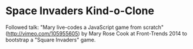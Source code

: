 # Space Invaders Kind-o-Clone

Followed talk: "Mary live-codes a JavaScript game from scratch"
(http://vimeo.com/105955605) by Mary Rose Cook at Front-Trends 2014 to
bootstrap a "Square Invaders" game.
